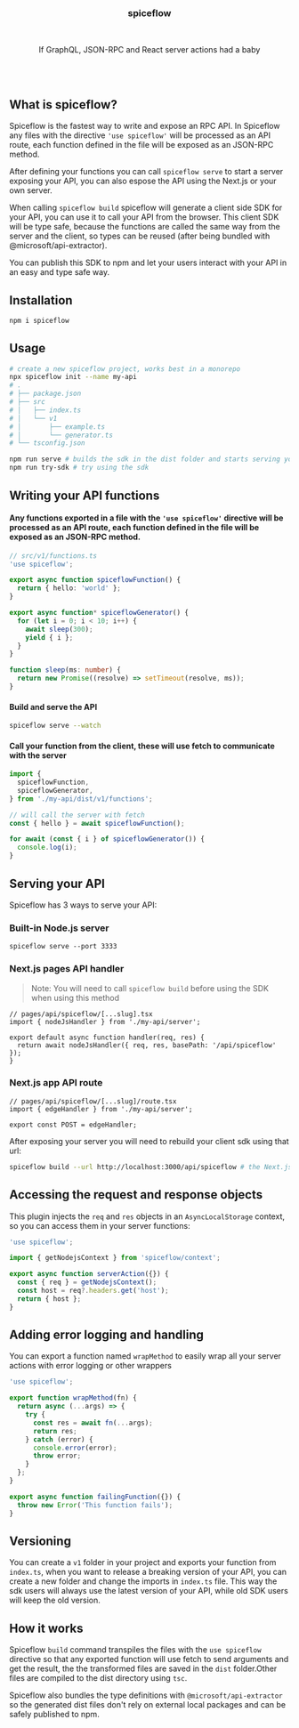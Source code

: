 <div align='center'>
    <br/>
    <br/>
    <br/>
    <h3>spiceflow</h3>
    <br/>
    <p>If GraphQL, JSON-RPC and React server actions had a baby</p>
    <br/>
    <br/>
    
</div>

## What is spiceflow?

Spiceflow is the fastest way to write and expose an RPC API. In Spiceflow any files with the directive `'use spiceflow'` will be processed as an API route, each function defined in the file will be exposed as an JSON-RPC method.

After defining your functions you can call `spiceflow serve` to start a server exposing your API, you can also espose the API using the Next.js or your own server.

When calling `spiceflow build` spiceflow will generate a client side SDK for your API, you can use it to call your API from the browser. This client SDK will be type safe, because the functions are called the same way from the server and the client, so types can be reused (after being bundled with @microsoft/api-extractor).

You can publish this SDK to npm and let your users interact with your API in an easy and type safe way.

## Installation

```bash
npm i spiceflow
```

## Usage

```bash
# create a new spiceflow project, works best in a monorepo
npx spiceflow init --name my-api
# .
# ├── package.json
# ├── src
# │   ├── index.ts
# │   └── v1
# │       ├── example.ts
# │       └── generator.ts
# └── tsconfig.json

npm run serve # builds the sdk in the dist folder and starts serving your API
npm run try-sdk # try using the sdk
```

## Writing your API functions

#### Any functions exported in a file with the `'use spiceflow'` directive will be processed as an API route, each function defined in the file will be exposed as an JSON-RPC method.

```ts
// src/v1/functions.ts
'use spiceflow';

export async function spiceflowFunction() {
  return { hello: 'world' };
}

export async function* spiceflowGenerator() {
  for (let i = 0; i < 10; i++) {
    await sleep(300);
    yield { i };
  }
}

function sleep(ms: number) {
  return new Promise((resolve) => setTimeout(resolve, ms));
}
```

#### Build and serve the API

```bash
spiceflow serve --watch
```

#### Call your function from the client, these will use fetch to communicate with the server

```ts
import {
  spiceflowFunction,
  spiceflowGenerator,
} from './my-api/dist/v1/functions';

// will call the server with fetch
const { hello } = await spiceflowFunction();

for await (const { i } of spiceflowGenerator()) {
  console.log(i);
}
```

## Serving your API

Spiceflow has 3 ways to serve your API:

### Built-in Node.js server

```
spiceflow serve --port 3333
```

### Next.js pages API handler

> Note: You will need to call `spiceflow build` before using the SDK when using this method

```tsx
// pages/api/spiceflow/[...slug].tsx
import { nodeJsHandler } from './my-api/server';

export default async function handler(req, res) {
  return await nodeJsHandler({ req, res, basePath: '/api/spiceflow' });
}
```

### Next.js app API route

```tsx
// pages/api/spiceflow/[...slug]/route.tsx
import { edgeHandler } from './my-api/server';

export const POST = edgeHandler;
```

After exposing your server you will need to rebuild your client sdk using that url:

```bash
spiceflow build --url http://localhost:3000/api/spiceflow # the Next.js app url
```

## Accessing the request and response objects

This plugin injects the `req` and `res` objects in an `AsyncLocalStorage` context, so you can access them in your server functions:

```ts
'use spiceflow';

import { getNodejsContext } from 'spiceflow/context';

export async function serverAction({}) {
  const { req } = getNodejsContext();
  const host = req?.headers.get('host');
  return { host };
}
```

## Adding error logging and handling

You can export a function named `wrapMethod` to easily wrap all your server actions with error logging or other wrappers

```ts
'use spiceflow';

export function wrapMethod(fn) {
  return async (...args) => {
    try {
      const res = await fn(...args);
      return res;
    } catch (error) {
      console.error(error);
      throw error;
    }
  };
}

export async function failingFunction({}) {
  throw new Error('This function fails');
}
```

## Versioning

You can create a `v1` folder in your project and exports your function from `index.ts`, when you want to release a breaking version of your API, you can create a new folder and change the imports in `index.ts` file. This way the sdk users will always use the latest version of your API, while old SDK users will keep the old version.

## How it works

Spiceflow `build` command transpiles the files with the `use spiceflow` directive so that any exported function will use fetch to send arguments and get the result, the the transformed files are saved in the `dist` folder.Other files are compiled to the dist directory using `tsc`.

Spiceflow also bundles the type definitions with `@microsoft/api-extractor` so the generated dist files don't rely on external local packages and can be safely published to npm.
